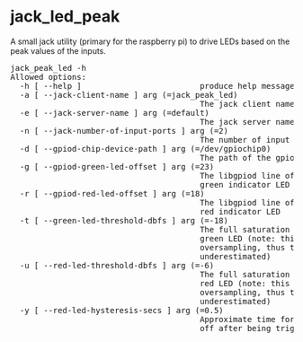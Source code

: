 # jack_led_peak

A small jack utility (primary for the raspberry pi) to drive LEDs based on the peak values of the inputs.

<pre>
jack_peak_led -h
Allowed options:
  -h [ --help ]                         produce help message
  -a [ --jack-client-name ] arg (=jack_peak_led)
                                        The jack client name to use
  -e [ --jack-server-name ] arg (=default)
                                        The jack server name to use
  -n [ --jack-number-of-input-ports ] arg (=2)
                                        The number of input ports to watch
  -d [ --gpiod-chip-device-path ] arg (=/dev/gpiochip0)
                                        The path of the gpiochip device to use
  -g [ --gpiod-green-led-offset ] arg (=23)
                                        The libgpiod line offset to use for the
                                        green indicator LED
  -r [ --gpiod-red-led-offset ] arg (=18)
                                        The libgpiod line offset to use for the
                                        red indicator LED
  -t [ --green-led-threshold-dbfs ] arg (=-18)
                                        The full saturation threshold for the 
                                        green LED (note: this is not using 
                                        oversampling, thus the value will be 
                                        underestimated)
  -u [ --red-led-threshold-dbfs ] arg (=-6)
                                        The full saturation threshold for the 
                                        red LED (note: this is not using 
                                        oversampling, thus the value will be 
                                        underestimated)
  -y [ --red-led-hysteresis-secs ] arg (=0.5)
                                        Approximate time for the red LED to go 
                                        off after being triggered
</pre>


